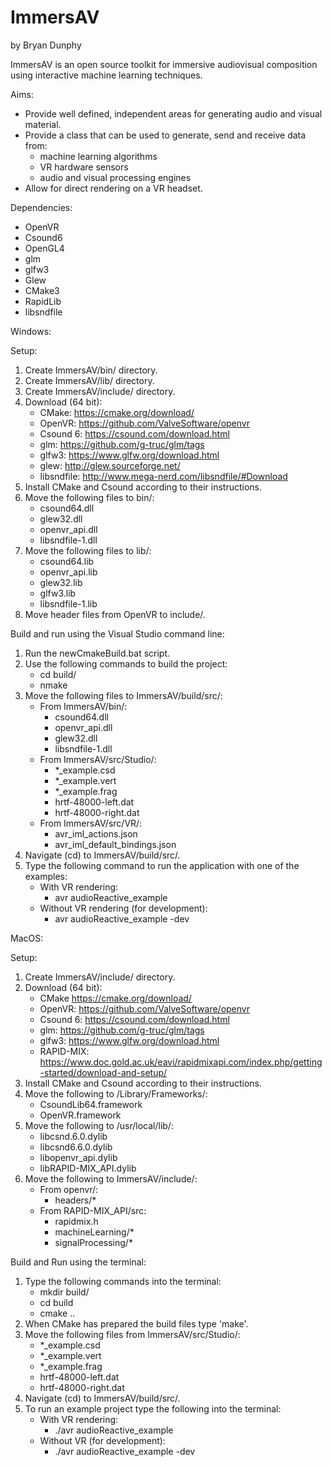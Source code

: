 # ImmersAV 
by Bryan Dunphy

ImmersAV is an open source toolkit for immersive audiovisual composition using interactive machine learning techniques.

Aims:
- Provide well defined, independent areas for generating audio and visual material.
- Provide a class that can be used to generate, send and receive data from: 
    - machine learning algorithms
    - VR hardware sensors
    - audio and visual processing engines
- Allow for direct rendering on a VR headset.

Dependencies:
- OpenVR
- Csound6
- OpenGL4
- glm
- glfw3
- Glew
- CMake3
- RapidLib
- libsndfile

Windows:

Setup:

1. Create ImmersAV/bin/ directory.
2. Create ImmersAV/lib/ directory.
3. Create ImmersAV/include/ directory.
3. Download (64 bit):
    - CMake:        https://cmake.org/download/
    - OpenVR:       https://github.com/ValveSoftware/openvr
    - Csound 6:     https://csound.com/download.html
    - glm:          https://github.com/g-truc/glm/tags
    - glfw3:        https://www.glfw.org/download.html
    - glew:         http://glew.sourceforge.net/
    - libsndfile:   http://www.mega-nerd.com/libsndfile/#Download
4. Install CMake and Csound according to their instructions.
5. Move the following files to bin/:
    - csound64.dll
    - glew32.dll
    - openvr_api.dll
    - libsndfile-1.dll
6. Move the following files to lib/:
    - csound64.lib
    - openvr_api.lib
    - glew32.lib
    - glfw3.lib
    - libsndfile-1.lib
7. Move header files from OpenVR to include/.

Build and run using the Visual Studio command line:

1. Run the newCmakeBuild.bat script.
2. Use the following commands to build the project:
    - cd build/
    - nmake
3. Move the following files to ImmersAV/build/src/:
    - From ImmersAV/bin/:
        - csound64.dll
        - openvr_api.dll
        - glew32.dll
        - libsndfile-1.dll
    - From ImmersAV/src/Studio/:
        - *_example.csd
        - *_example.vert
        - *_example.frag
        - hrtf-48000-left.dat
        - hrtf-48000-right.dat
    - From ImmersAV/src/VR/:
        - avr_iml_actions.json
        - avr_iml_default_bindings.json
4. Navigate (cd) to ImmersAV/build/src/.
5. Type the following command to run the application with one of the examples:
    - With VR rendering:
        - avr audioReactive_example
    - Without VR rendering (for development):
        - avr audioReactive_example -dev

MacOS:

Setup:

1. Create ImmersAV/include/ directory.
2. Download (64 bit):
    - CMake         https://cmake.org/download/
    - OpenVR:       https://github.com/ValveSoftware/openvr
    - Csound 6:     https://csound.com/download.html
    - glm:          https://github.com/g-truc/glm/tags
    - glfw3:        https://www.glfw.org/download.html
    - RAPID-MIX:    https://www.doc.gold.ac.uk/eavi/rapidmixapi.com/index.php/getting-started/download-and-setup/
3. Install CMake and Csound according to their instructions.
4. Move the following to /Library/Frameworks/:
    - CsoundLib64.framework 
    - OpenVR.framework
5. Move the following to /usr/local/lib/:
    - libcsnd.6.0.dylib
    - libcsnd6.6.0.dylib
    - libopenvr_api.dylib
    - libRAPID-MIX_API.dylib
6. Move the following to ImmersAV/include/:
    - From openvr/:
        - headers/*
    - From RAPID-MIX_API/src:
        - rapidmix.h
        - machineLearning/*
        - signalProcessing/*
        
Build and Run using the terminal:

1. Type the following commands into the terminal:
    - mkdir build/
    - cd build
    - cmake ..
2. When CMake has prepared the build files type 'make'.
3. Move the following files from ImmersAV/src/Studio/:
    - *_example.csd
    - *_example.vert
    - *_example.frag
    - hrtf-48000-left.dat
    - hrtf-48000-right.dat
4. Navigate (cd) to ImmersAV/build/src/.
5. To run an example project type the following into the terminal:
    - With VR rendering:
        - ./avr audioReactive_example
    - Without VR (for development):
        - ./avr audioReactive_example -dev
    

  

